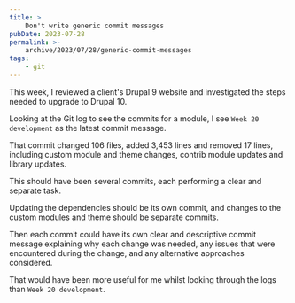 ```yaml
---
title: >
    Don't write generic commit messages
pubDate: 2023-07-28
permalink: >-
    archive/2023/07/28/generic-commit-messages
tags:
    - git
---
```


This week, I reviewed a client's Drupal 9 website and investigated the steps needed to upgrade to Drupal 10.

Looking at the Git log to see the commits for a module, I see `Week 20 development` as the latest commit message.

That commit changed 106 files, added 3,453 lines and removed 17 lines, including custom module and theme changes, contrib module updates and library updates.

This should have been several commits, each performing a clear and separate task.

Updating the dependencies should be its own commit, and changes to the custom modules and theme should be separate commits.

Then each commit could have its own clear and descriptive commit message explaining why each change was needed, any issues that were encountered during the change, and any alternative approaches considered.

That would have been more useful for me whilst looking through the logs than `Week 20 development`.
